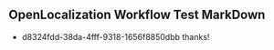 ## OpenLocalization Workflow Test MarkDown
* d8324fdd-38da-4fff-9318-1656f8850dbb thanks!

<!--HONumber=Aug16_HO4-->


